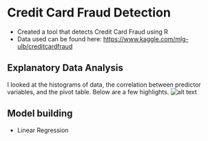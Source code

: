 # Credit Card Fraud Detection

- Created a tool that detects Credit Card Fraud using R
- Data used can be found here: https://www.kaggle.com/mlg-ulb/creditcardfraud


## Explanatory Data Analysis

I looked at the histograms of data, the correlation between predictor variables, and the pivot table. Below are a few highlights.
![alt text](https://github.com/yoonhakim/CreditCard_Fraud_Detection/blob/main/Histogram.png?raw=true)

## Model building
- Linear Regression
